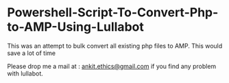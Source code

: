 # Powershell-Script-To-Convert-Php-to-AMP-Using-Lullabot
This was an attempt to bulk convert all existing php files to AMP. This would save a lot of time

Please drop me a mail at : ankit.ethics@gmail.com if you find any problem with lullabot.
